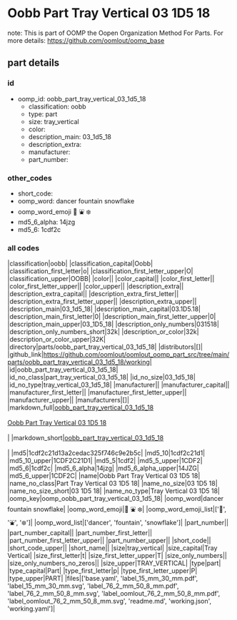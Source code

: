 # Oobb Part Tray Vertical 03 1D5 18  

note: This is part of OOMP the Oopen Organization Method For Parts. For more details: https://github.com/oomlout/oomp_base

##  part details





### id
* oomp_id: oobb_part_tray_vertical_03_1d5_18
  * classification: oobb
  * type: part
  * size: tray_vertical
  * color: 
  * description_main: 03_1d5_18
  * description_extra: 
  * manufacturer: 
  * part_number: 

### other_codes
* short_code: 
* oomp_word: dancer fountain snowflake
* oomp_word_emoji :dancer: :fountain: :snowflake:
* md5_6_alpha: 14jzg
* md5_6: 1cdf2c

### all codes 
|classification|oobb|
|classification_capital|Oobb|
|classification_first_letter|o|
|classification_first_letter_upper|O|
|classification_upper|OOBB|
|color||
|color_capital||
|color_first_letter||
|color_first_letter_upper||
|color_upper||
|description_extra||
|description_extra_capital||
|description_extra_first_letter||
|description_extra_first_letter_upper||
|description_extra_upper||
|description_main|03_1d5_18|
|description_main_capital|03.1D5.18|
|description_main_first_letter|0|
|description_main_first_letter_upper|0|
|description_main_upper|03_1D5_18|
|description_only_numbers|031518|
|description_only_numbers_short|32k|
|description_or_color|32k|
|description_or_color_upper|32K|
|directory|parts/oobb_part_tray_vertical_03_1d5_18|
|distributors|[]|
|github_link|https://github.com/oomlout/oomlout_oomp_part_src/tree/main/parts/oobb_part_tray_vertical_03_1d5_18/working|
|id|oobb_part_tray_vertical_03_1d5_18|
|id_no_class|part_tray_vertical_03_1d5_18|
|id_no_size|03_1d5_18|
|id_no_type|tray_vertical_03_1d5_18|
|manufacturer||
|manufacturer_capital||
|manufacturer_first_letter||
|manufacturer_first_letter_upper||
|manufacturer_upper||
|manufacturers|[]|
|markdown_full|[oobb_part_tray_vertical_03_1d5_18](https://github.com/oomlout/oomlout_oomp_part_src/tree/main/parts/oobb_part_tray_vertical_03_1d5_18/working)<br>[](https://github.com/oomlout/oomlout_oomp_part_src/tree/main/parts/oobb_part_tray_vertical_03_1d5_18/working)<br>[Oobb Part Tray Vertical 03 1D5 18](https://github.com/oomlout/oomlout_oomp_part_src/tree/main/parts/oobb_part_tray_vertical_03_1d5_18/working)<br><br>|
|markdown_short|[oobb_part_tray_vertical_03_1d5_18](https://github.com/oomlout/oomlout_oomp_part_src/tree/main/parts/oobb_part_tray_vertical_03_1d5_18/working)<br><br>|
|md5|1cdf2c21d13a2cedac325f746c9e2b5c|
|md5_10|1cdf2c21d1|
|md5_10_upper|1CDF2C21D1|
|md5_5|1cdf2|
|md5_5_upper|1CDF2|
|md5_6|1cdf2c|
|md5_6_alpha|14jzg|
|md5_6_alpha_upper|14JZG|
|md5_6_upper|1CDF2C|
|name|Oobb Part Tray Vertical 03 1D5 18|
|name_no_class|Part Tray Vertical 03 1D5 18|
|name_no_size|03 1D5 18|
|name_no_size_short|03 1D5 18|
|name_no_type|Tray Vertical 03 1D5 18|
|oomp_key|oomp_oobb_part_tray_vertical_03_1d5_18|
|oomp_word|dancer fountain snowflake|
|oomp_word_emoji|:dancer: :fountain: :snowflake:|
|oomp_word_emoji_list|[':dancer:', ':fountain:', ':snowflake:']|
|oomp_word_list|['dancer', 'fountain', 'snowflake']|
|part_number||
|part_number_capital||
|part_number_first_letter||
|part_number_first_letter_upper||
|part_number_upper||
|short_code||
|short_code_upper||
|short_name||
|size|tray_vertical|
|size_capital|Tray Vertical|
|size_first_letter|t|
|size_first_letter_upper|T|
|size_only_numbers||
|size_only_numbers_no_zeros||
|size_upper|TRAY_VERTICAL|
|type|part|
|type_capital|Part|
|type_first_letter|p|
|type_first_letter_upper|P|
|type_upper|PART|
|files|['base.yaml', 'label_15_mm_30_mm.pdf', 'label_15_mm_30_mm.svg', 'label_76_2_mm_50_8_mm.pdf', 'label_76_2_mm_50_8_mm.svg', 'label_oomlout_76_2_mm_50_8_mm.pdf', 'label_oomlout_76_2_mm_50_8_mm.svg', 'readme.md', 'working.json', 'working.yaml']|
